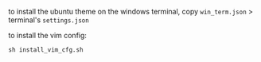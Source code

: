 to install the ubuntu theme on the windows terminal, copy `win_term.json` > terminal's `settings.json`

to install the vim config:

    sh install_vim_cfg.sh
